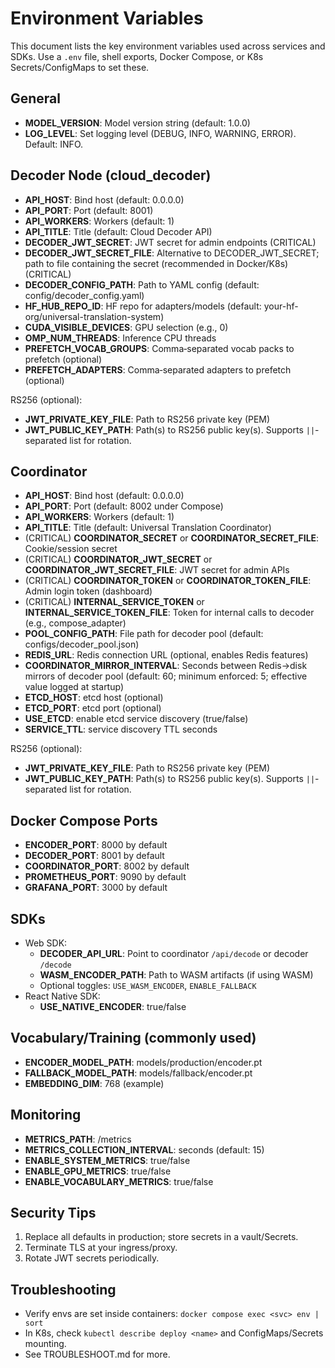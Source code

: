 # Environment Variables

This document lists the key environment variables used across services and SDKs. Use a `.env` file, shell exports, Docker Compose, or K8s Secrets/ConfigMaps to set these.

## General
- **MODEL_VERSION**: Model version string (default: 1.0.0)
- **LOG_LEVEL**: Set logging level (DEBUG, INFO, WARNING, ERROR). Default: INFO.

## Decoder Node (cloud_decoder)
- **API_HOST**: Bind host (default: 0.0.0.0)
- **API_PORT**: Port (default: 8001)
- **API_WORKERS**: Workers (default: 1)
- **API_TITLE**: Title (default: Cloud Decoder API)
- **DECODER_JWT_SECRET**: JWT secret for admin endpoints (CRITICAL)
- **DECODER_JWT_SECRET_FILE**: Alternative to DECODER_JWT_SECRET; path to file containing the secret (recommended in Docker/K8s) (CRITICAL)
- **DECODER_CONFIG_PATH**: Path to YAML config (default: config/decoder_config.yaml)
- **HF_HUB_REPO_ID**: HF repo for adapters/models (default: your-hf-org/universal-translation-system)
- **CUDA_VISIBLE_DEVICES**: GPU selection (e.g., 0)
- **OMP_NUM_THREADS**: Inference CPU threads
- **PREFETCH_VOCAB_GROUPS**: Comma‑separated vocab packs to prefetch (optional)
- **PREFETCH_ADAPTERS**: Comma‑separated adapters to prefetch (optional)

RS256 (optional):
- **JWT_PRIVATE_KEY_FILE**: Path to RS256 private key (PEM)
- **JWT_PUBLIC_KEY_PATH**: Path(s) to RS256 public key(s). Supports `||`-separated list for rotation.

## Coordinator
- **API_HOST**: Bind host (default: 0.0.0.0)
- **API_PORT**: Port (default: 8002 under Compose)
- **API_WORKERS**: Workers (default: 1)
- **API_TITLE**: Title (default: Universal Translation Coordinator)
- (CRITICAL) **COORDINATOR_SECRET** or **COORDINATOR_SECRET_FILE**: Cookie/session secret
- (CRITICAL) **COORDINATOR_JWT_SECRET** or **COORDINATOR_JWT_SECRET_FILE**: JWT secret for admin APIs
- (CRITICAL) **COORDINATOR_TOKEN** or **COORDINATOR_TOKEN_FILE**: Admin login token (dashboard)
- (CRITICAL) **INTERNAL_SERVICE_TOKEN** or **INTERNAL_SERVICE_TOKEN_FILE**: Token for internal calls to decoder (e.g., compose_adapter)
- **POOL_CONFIG_PATH**: File path for decoder pool (default: configs/decoder_pool.json)
- **REDIS_URL**: Redis connection URL (optional, enables Redis features)
- **COORDINATOR_MIRROR_INTERVAL**: Seconds between Redis→disk mirrors of decoder pool (default: 60; minimum enforced: 5; effective value logged at startup)
- **ETCD_HOST**: etcd host (optional)
- **ETCD_PORT**: etcd port (optional)
- **USE_ETCD**: enable etcd service discovery (true/false)
- **SERVICE_TTL**: service discovery TTL seconds

RS256 (optional):
- **JWT_PRIVATE_KEY_FILE**: Path to RS256 private key (PEM)
- **JWT_PUBLIC_KEY_PATH**: Path(s) to RS256 public key(s). Supports `||`-separated list for rotation.

## Docker Compose Ports
- **ENCODER_PORT**: 8000 by default
- **DECODER_PORT**: 8001 by default
- **COORDINATOR_PORT**: 8002 by default
- **PROMETHEUS_PORT**: 9090 by default
- **GRAFANA_PORT**: 3000 by default

## SDKs
- Web SDK:
  - **DECODER_API_URL**: Point to coordinator `/api/decode` or decoder `/decode`
  - **WASM_ENCODER_PATH**: Path to WASM artifacts (if using WASM)
  - Optional toggles: `USE_WASM_ENCODER`, `ENABLE_FALLBACK`
- React Native SDK:
  - **USE_NATIVE_ENCODER**: true/false

## Vocabulary/Training (commonly used)
- **ENCODER_MODEL_PATH**: models/production/encoder.pt
- **FALLBACK_MODEL_PATH**: models/fallback/encoder.pt
- **EMBEDDING_DIM**: 768 (example)

## Monitoring
- **METRICS_PATH**: /metrics
- **METRICS_COLLECTION_INTERVAL**: seconds (default: 15)
- **ENABLE_SYSTEM_METRICS**: true/false
- **ENABLE_GPU_METRICS**: true/false
- **ENABLE_VOCABULARY_METRICS**: true/false

## Security Tips
1. Replace all defaults in production; store secrets in a vault/Secrets.
2. Terminate TLS at your ingress/proxy.
3. Rotate JWT secrets periodically.

## Troubleshooting
- Verify envs are set inside containers: `docker compose exec <svc> env | sort`
- In K8s, check `kubectl describe deploy <name>` and ConfigMaps/Secrets mounting.
- See TROUBLESHOOT.md for more.